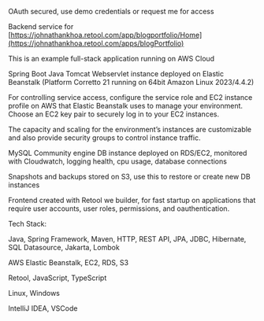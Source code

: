 OAuth secured, use demo credentials or request me for access

Backend service for [https://johnathankhoa.retool.com/app/blogportfolio/Home](https://johnathankhoa.retool.com/apps/blogPortfolio)

This is an example full-stack application running on AWS Cloud

Spring Boot Java Tomcat Webservlet instance deployed on Elastic Beanstalk (Platform Corretto 21 running on 64bit Amazon Linux 2023/4.4.2)

For controlling service access, configure the service role and EC2 instance profile on AWS that Elastic Beanstalk uses to manage your environment. Choose an EC2 key pair to securely log in to your EC2 instances.

The capacity and scaling for the environment’s instances are customizable and also provide security groups to control instance traffic.

MySQL Community engine DB instance deployed on RDS/EC2, monitored with Cloudwatch, logging health, cpu usage, database connections

Snapshots and backups stored on S3, use this to restore or create new DB instances

Frontend created with Retool we builder, for fast startup on applications that require user accounts, user roles, permissions, and oauthentication. 

Tech Stack:

Java, Spring Framework, Maven, HTTP, REST API, JPA, JDBC, Hibernate, SQL Datasource, Jakarta, Lombok

AWS Elastic Beanstalk, EC2, RDS, S3

Retool, JavaScript, TypeScript

Linux, Windows

IntelliJ IDEA, VSCode
